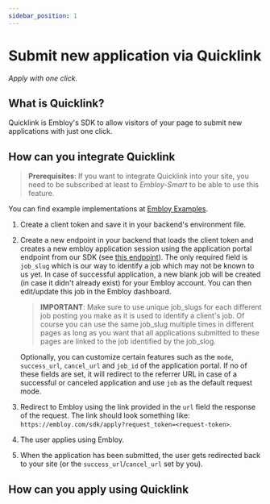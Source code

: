 ```yaml
---
sidebar_position: 1
---
```


# Submit new application via Quicklink

_Apply with one click._

## What is Quicklink?

Quicklink is Embloy's SDK to allow visitors of your page to submit new applications with just one click.

## How can you integrate Quicklink

> **Prerequisites**: If you want to integrate Quicklink into your site, you need to be subscribed at least to _Embloy-Smart_ to be able to use this feature. 

You can find example implementations at [Embloy Examples](https://github.com/embloy/embloy-examples).

1. Create a client token and save it in your backend's environment file.

2. Create a new endpoint in your backend that loads the client token and creates a new embloy application session using the application portal endpoint from our SDK (see [this endpoint](https://www.postman.com/embloy/workspace/embloy-workspace/request/24977803-7629b41f-882f-4897-bacd-5b900378eac6)).
The only required field is `job_slug` which is our way to identify a job which may not be known to us yet. In case of successful application, a new blank job will be created (in case it didn't already exist) for your Embloy account. You can then edit/update this job in the Embloy dashboard.

    > **IMPORTANT**: Make sure to use unique job_slugs for each different job posting you make as it is used to identify a client's job. Of course you can use the same job_slug multiple times in different pages as long as you want that all applications submitted to these pages are linked to the job identified by the job_slog.

    Optionally, you can customize certain features such as the `mode`, `success_url`, `cancel_url` and `job_id` of the application portal.
    If no of these fields are set, it will redirect to the referrer URL in case of a successful or canceled application and use `job` as the default request mode.

3. Redirect to Embloy using the link provided in the `url` field the response of the request. The link should look something like: `https://embloy.com/sdk/apply?request_token=<request-token>`.

4. The user applies using Embloy.

5. When the application has been submitted, the user gets redirected back to your site (or the `success_url`/`cancel_url` set by you).

## How can you apply using Quicklink
